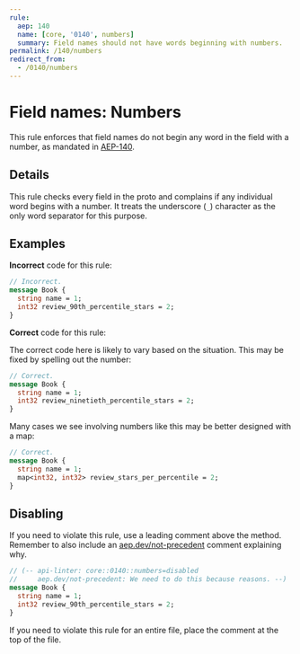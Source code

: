```yaml
---
rule:
  aep: 140
  name: [core, '0140', numbers]
  summary: Field names should not have words beginning with numbers.
permalink: /140/numbers
redirect_from:
  - /0140/numbers
---
```


# Field names: Numbers

This rule enforces that field names do not begin any word in the field with a
number, as mandated in [AEP-140][].

## Details

This rule checks every field in the proto and complains if any individual word
begins with a number. It treats the underscore (`_`) character as the only word
separator for this purpose.

## Examples

**Incorrect** code for this rule:

```proto
// Incorrect.
message Book {
  string name = 1;
  int32 review_90th_percentile_stars = 2;
}
```

**Correct** code for this rule:

The correct code here is likely to vary based on the situation. This may be
fixed by spelling out the number:

```proto
// Correct.
message Book {
  string name = 1;
  int32 review_ninetieth_percentile_stars = 2;
}
```

Many cases we see involving numbers like this may be better designed with a
map:

```proto
// Correct.
message Book {
  string name = 1;
  map<int32, int32> review_stars_per_percentile = 2;
}
```

## Disabling

If you need to violate this rule, use a leading comment above the method.
Remember to also include an [aep.dev/not-precedent][] comment explaining why.

```proto
// (-- api-linter: core::0140::numbers=disabled
//     aep.dev/not-precedent: We need to do this because reasons. --)
message Book {
  string name = 1;
  int32 review_90th_percentile_stars = 2;
}
```

If you need to violate this rule for an entire file, place the comment at the
top of the file.

[aep-140]: https://aep.dev/140
[aep.dev/not-precedent]: https://aep.dev/not-precedent
